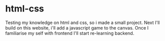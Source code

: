 # html-css
Testing my knowledge on html and css, so i made a small project. Next I'll build on this website, i'll add a javascript game to the canvas. Once I familiarise my self with frontend I'll start re-learning backend.
